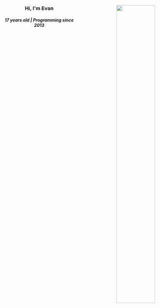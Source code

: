 <div width="100%">
    <!-- Statistics -->
    <div align="right" width="50%">
        <img align="right" width="50%" src="https://github-readme-stats.vercel.app/api?username=ewpratten&show_icons=true&count_private=true&hide=stars&hide_title=true&hide_rank=true&include_all_commits=true&hide_border=true&border_radius=0">
    </div>
    <!-- Quick Info -->
    <div align="left" width="50%">
        <div align="center">
            <h3>Hi, I'm Evan</h3>
            <h5>17 years old | Programming since 2013</h5>
        </div>
        <ul>
        </ul>
    </div>
</div>